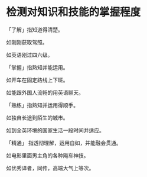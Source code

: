 # 检测对知识和技能的掌握程度

「了解」指知道得清楚。

如刚刚获取驾照。

如英语刚过四六级。

「掌握」指熟知并能运用。

如开车在固定路线上下班。

如能跟外国人流畅的用英语聊天。

「熟练」指熟知并运用得顺手。

如独自长途到陌生的城市。

如到全英环境的国家生活一段时间并适应。

「精通」 指透彻理解，运用自如，并能融会贯通。

如电影里面男主角的各种飚车神技。

如优秀译者，同传，高端大气上等次。